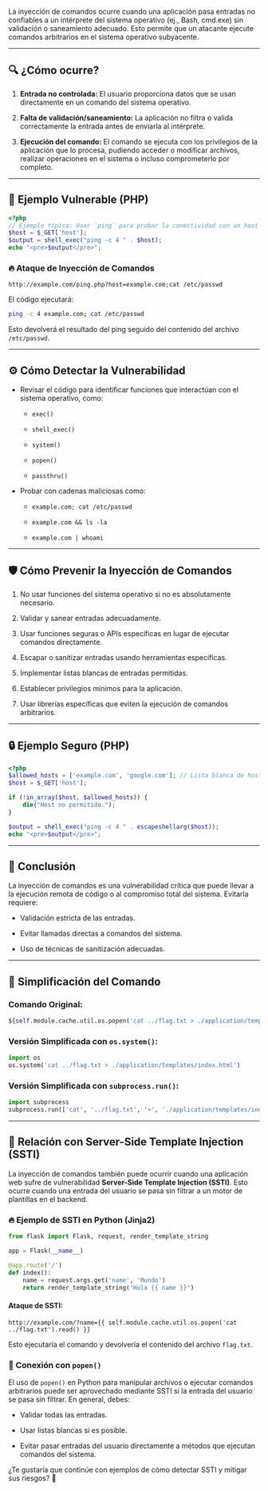 
La inyección de comandos ocurre cuando una aplicación pasa entradas no confiables a un intérprete del sistema operativo (ej., Bash, cmd.exe) sin validación o saneamiento adecuado. Esto permite que un atacante ejecute comandos arbitrarios en el sistema operativo subyacente.

---

## 🔍 ¿Cómo ocurre?

1. **Entrada no controlada:** El usuario proporciona datos que se usan directamente en un comando del sistema operativo.
    
2. **Falta de validación/saneamiento:** La aplicación no filtra o valida correctamente la entrada antes de enviarla al intérprete.
    
3. **Ejecución del comando:** El comando se ejecuta con los privilegios de la aplicación que lo procesa, pudiendo acceder o modificar archivos, realizar operaciones en el sistema o incluso comprometerlo por completo.
    

---

## 📌 Ejemplo Vulnerable (PHP)

```php
<?php
// Ejemplo típico: Usar `ping` para probar la conectividad con un host dado por el usuario.
$host = $_GET['host'];
$output = shell_exec("ping -c 4 " . $host);
echo "<pre>$output</pre>";
```

### 🔥 Ataque de Inyección de Comandos

```
http://example.com/ping.php?host=example.com;cat /etc/passwd
```

El código ejecutará:

```bash
ping -c 4 example.com; cat /etc/passwd
```

Esto devolverá el resultado del ping seguido del contenido del archivo `/etc/passwd`.

---

## ⚙️ Cómo Detectar la Vulnerabilidad

- Revisar el código para identificar funciones que interactúan con el sistema operativo, como:
    
    - `exec()`
        
    - `shell_exec()`
        
    - `system()`
        
    - `popen()`
        
    - `passthru()`
        
- Probar con cadenas maliciosas como:
    
    - `example.com; cat /etc/passwd`
        
    - `example.com && ls -la`
        
    - `example.com | whoami`
        

---

## 🛡️ Cómo Prevenir la Inyección de Comandos

1. No usar funciones del sistema operativo si no es absolutamente necesario.
    
2. Validar y sanear entradas adecuadamente.
    
3. Usar funciones seguras o APIs específicas en lugar de ejecutar comandos directamente.
    
4. Escapar o sanitizar entradas usando herramientas específicas.
    
5. Implementar listas blancas de entradas permitidas.
    
6. Establecer privilegios mínimos para la aplicación.
    
7. Usar librerías específicas que eviten la ejecución de comandos arbitrarios.
    

---

## 🔒 Ejemplo Seguro (PHP)

```php
<?php
$allowed_hosts = ['example.com', 'google.com']; // Lista blanca de hosts permitidos
$host = $_GET['host'];

if (!in_array($host, $allowed_hosts)) {
    die("Host no permitido.");
}

$output = shell_exec("ping -c 4 " . escapeshellarg($host));
echo "<pre>$output</pre>";
```

---

## 📢 Conclusión

La inyección de comandos es una vulnerabilidad crítica que puede llevar a la ejecución remota de código o al compromiso total del sistema. Evitarla requiere:

- Validación estricta de las entradas.
    
- Evitar llamadas directas a comandos del sistema.
    
- Uso de técnicas de sanitización adecuadas.
    

---

## 🔑 Simplificación del Comando

### Comando Original:

```python
${self.module.cache.util.os.popen('cat ../flag.txt > ./application/templates/index.html').read()}
```

### Versión Simplificada con `os.system()`:

```python
import os
os.system('cat ../flag.txt > ./application/templates/index.html')
```

### Versión Simplificada con `subprocess.run()`:

```python
import subprocess
subprocess.run(['cat', '../flag.txt', '>', './application/templates/index.html'], shell=True)
```

---

## 🚨 Relación con Server-Side Template Injection (SSTI)

La inyección de comandos también puede ocurrir cuando una aplicación web sufre de vulnerabilidad **Server-Side Template Injection (SSTI)**. Esto ocurre cuando una entrada del usuario se pasa sin filtrar a un motor de plantillas en el backend.

### 🔥 Ejemplo de SSTI en Python (Jinja2)

```python
from flask import Flask, request, render_template_string

app = Flask(__name__)

@app.route('/')
def index():
    name = request.args.get('name', 'Mundo')
    return render_template_string("Hola {{ name }}")
```

#### Ataque de SSTI:

```
http://example.com/?name={{ self.module.cache.util.os.popen('cat ../flag.txt').read() }}
```

Esto ejecutaría el comando y devolvería el contenido del archivo `flag.txt`.

### 🔑 Conexión con `popen()`

El uso de `popen()` en Python para manipular archivos o ejecutar comandos arbitrarios puede ser aprovechado mediante SSTI si la entrada del usuario se pasa sin filtrar. En general, debes:

- Validar todas las entradas.
    
- Usar listas blancas si es posible.
    
- Evitar pasar entradas del usuario directamente a métodos que ejecutan comandos del sistema.
    

¿Te gustaría que continúe con ejemplos de cómo detectar SSTI y mitigar sus riesgos? 🚀